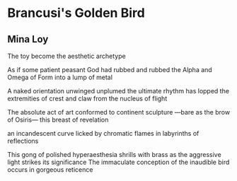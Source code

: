 # Brancusi's Golden Bird
## Mina Loy
The toy
become the aesthetic archetype

As if
some patient peasant God
had rubbed and rubbed
the Alpha and Omega
of Form
into a lump of metal

A naked orientation
unwinged unplumed
the ultimate rhythm
has lopped the extremities
of crest and claw
from
the nucleus of flight

The absolute act
of art
conformed
to continent sculpture
—bare as the brow of Osiris—
this breast of revelation

an incandescent curve
licked by chromatic flames
in labyrinths of reflections

This gong
of polished hyperaesthesia
shrills with brass
as the aggressive light
strikes
its significance
The immaculate
conception
of the inaudible bird
occurs
in gorgeous reticence